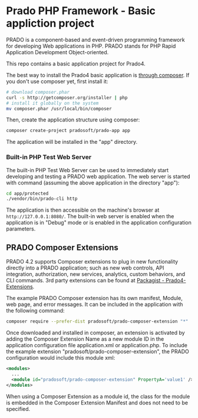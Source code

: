 # Prado PHP Framework - Basic appliction project

PRADO is a component-based and event-driven programming framework for developing Web applications in PHP.
PRADO stands for PHP Rapid Application Development Object-oriented.

This repo contains a basic application project for Prado4.

The best way to install the Prado4 basic application is [through composer](http://getcomposer.org).
If you don't use composer yet, first install it:
```sh
# download composer.phar
curl -s http://getcomposer.org/installer | php
# install it globally on the system
mv composer.phar /usr/local/bin/composer
```

Then, create the application structure using composer:
```sh
composer create-project pradosoft/prado-app app
```

The application will be installed in the "app" directory.

### Built-in PHP Test Web Server

The built-in PHP Test Web Server can be used to immediately start developing and testing a PRADO web application.
The web server is started with command (assuming the above application in the directory "app"):
```sh
cd app/protected
./vendor/bin/prado-cli http
```

The application is then accessible on the machine's browser at `http://127.0.0.1:8080/`.  The built-in web server is enabled when the application is in "Debug" mode or is enabled in the application configuration parameters.

## PRADO Composer Extensions

PRADO 4.2 supports Composer extensions to plug in new functionality directly into a PRADO application; such as new web controls, API integration, authorization, new services, analytics, custom behaviors, and CLI commands.  3rd party extensions can be found at [Packagist - Prado4-Extensions](https://packagist.org/?query=prado4&type=prado4-extension).

The example PRADO Composer extension has its own manifest, Module, web page, and error messages.  It can be included in the application with the following command:
```sh
composer require --prefer-dist pradosoft/prado-composer-extension "*"
```

Once downloaded and installed in composer, an extension is activated by adding the Composer Extension Name as a new module ID in the application configuration file application.xml or application.php. To include the example extension "pradosoft/prado-composer-extension", the PRADO configuration would include this module xml:
```xml
<modules>
  ...
  <module id="pradosoft/prado-composer-extension" PropertyA='value1' />
</modules>
```

When using a Composer Extension as a module id, the class for the module is embedded in the Composer Extension Manifest and does not need to be specified.